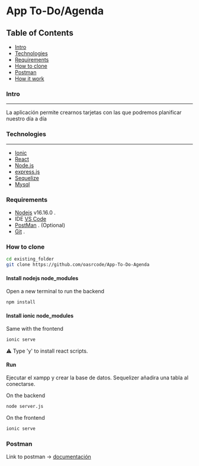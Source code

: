 # App To-Do/Agenda

## Table of Contents
 - [Intro](#intro)
 - [Technologies](#technologies)
 - [Requirements](#requirements)
 - [How to clone](#how-to-clone)
 - [Postman](#postman)
 - [How it work](#how-it-work)

### Intro
***
La aplicación permite crearnos tarjetas con las que podremos planificar nuestro día a día

### Technologies
***
* [Ionic](https://ionic.io/)
* [React](https://es.reactjs.org/)
* [Node.js](https://nodejs.org/es/)
* [express.js](https://expressjs.com/es/)
* [Sequelize](https://sequelize.org/)
* [Mysql](https://www.mysql.com/)

### Requirements

- [Nodejs](https://nodejs.org/es/download/) v16.16.0 .
- IDE [VS Code](https://code.visualstudio.com/download)
- [PostMan](https://www.postman.com/downloads/) . (Optional)
- [Git](https://git-scm.com/downloads) .

### How to clone

```bash
cd existing_folder
git clone https://github.com/oasrcode/App-To-Do-Agenda

```
#### Install nodejs node_modules

Open a new terminal to run the backend

```bash
npm install

```
#### Install ionic node_modules

Same with the frontend

```bash
ionic serve

```
 :warning: Type 'y' to install react scripts.
#### Run

Ejecutar el xampp y crear la base de datos. Sequelizer añadira una tabla al conectarse.

On the backend

```bash
node server.js

```
On the frontend
```bash
ionic serve

```
### Postman

Link to postman -> [documentación](https://www.postman.com/restless-firefly-229974/workspace/oasrcode/documentation/20512831-53234c34-ccfa-4941-8ee1-0ce41650c803)
